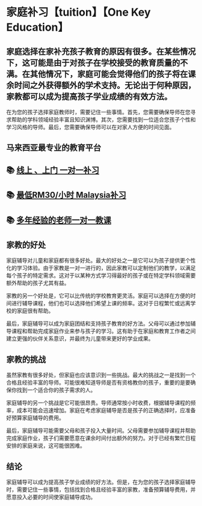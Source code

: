  
# 家庭补习【tuition】【One Key Education】

## 家庭选择在家补充孩子教育的原因有很多。在某些情况下，这可能是由于对孩子在学校接受的教育质量的不满。在其他情况下，家庭可能会觉得他们的孩子将在课余时间之外获得额外的学术支持。无论出于何种原因，家教都可以成为提高孩子学业成绩的有效方法。

在为您的孩子选择家庭教师时，需要记住一些事情。首先，您需要确保导师在您寻求帮助的学科领域经验丰富且知识渊博。其次，您需要找到一位适合您孩子个性和学习风格的导师。最后，您需要确保导师可以在对家人方便的时间见面。
## 马来西亚最专业的教育平台
## 📚 [线上 、上门 一对一补习](http://wa.me/601153467453)
## 📚 [最低RM30/小时 Malaysia补习](http://wa.me/601153467453)
## 📚 [多年经验的老师一对一教课](http://wa.me/601153467453)

## 家教的好处

家庭辅导对儿童和家庭都有很多好处。最大的好处之一是它可以为孩子提供更个性化的学习体验。由于家教是一对一进行的，因此家教可以定制他们的教学，以满足每个孩子的特定需求。这对于以某种方式学习得最好的孩子或在特定学科领域需要额外帮助的孩子尤其有益。

家教的另一个好处是，它可以比传统的学校教育更灵活。家庭可以选择在方便的时间进行辅导课程，他们也可以选择他们希望上课的频率。这对于日程繁忙或远离学校的家庭很有帮助。

最后，家庭辅导可以成为家庭团结和支持孩子教育的好方法。父母可以通过参加辅导课程和帮助完成家庭作业来参与孩子的学习。这有助于在家庭和教育工作者之间建立更强的伙伴关系意识，并最终为儿童带来更好的学业成果。

##  家教的挑战

虽然家教有很多好处，但家庭也应该意识到一些挑战。最大的挑战之一是找到一个合格且经验丰富的导师。可能很难知道导师是否有资格教你的孩子，重要的是要确保你找到一个适合你的孩子需求的人。

家庭辅导的另一个挑战是它可能很昂贵。导师通常按小时收费，根据辅导课程的频率，成本可能会迅速增加。家庭在考虑家庭辅导是否是孩子的正确选择时，应准备好预算家庭辅导的费用。

最后，家庭辅导可能需要父母和孩子投入大量时间。父母需要参加辅导课程并帮助完成家庭作业，孩子们需要愿意在课余时间付出额外的努力。对于已经有繁忙日程安排的家庭来说，这可能很困难。

## 结论

家庭辅导可以成为提高孩子学业成绩的好方法。但是，在为您的孩子选择家庭辅导时，需要记住一些事情，包括找到合格且经验丰富的家教，准备预算辅导费用，并愿意投入必要的时间使家庭辅导成功。